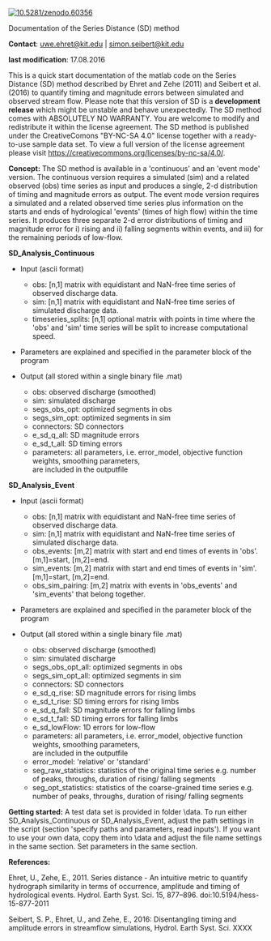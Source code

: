 
<a href="https://zenodo.org/badge/latestdoi/23914/KIT-HYD/SeriesDistance"><img src="https://zenodo.org/badge/23914/KIT-HYD/SeriesDistance.svg" alt="10.5281/zenodo.60356"></a>

Documentation of the Series Distance (SD) method

**Contact**: uwe.ehret@kit.edu | simon.seibert@kit.edu

**last modification**: 17.08.2016

This is a quick start documentation of the matlab code on the Series Distance (SD) method described by Ehret and Zehe (2011) and Seibert et al. (2016) to quantify timing and magnitude errors between simulated and observed stream flow. Please note that this version of SD is a **development release** which might be unstable and behave unexpectedly. The SD method comes with ABSOLUTELY NO WARRANTY. You are welcome to modify and redistribute it within the license agreement. The SD method is published under the CreativeComons "BY-NC-SA 4.0" license together with a ready-to-use sample data set. To view a full version of the license agreement please visit https://creativecommons.org/licenses/by-nc-sa/4.0/. 

**Concept:**
The SD method is available in a 'continuous' and an 'event mode' version. 
The continuous version requires a simulated (sim) and a related observed (obs) time series as input and produces a single, 2-d distribution of timing and magnitude errors as output.
The event mode version requires a simulated and a related observed time series plus information on the starts and ends of hydrological 'events' (times of high flow) within the time series. It produces three separate 2-d error distributions of timing and magnitude error for i) rising and ii) falling segments within events, and iii) for the remaining periods of low-flow.

**SD_Analysis_Continuous**
* Input (ascii format)
  - obs: [n,1] matrix with equidistant and NaN-free time series of observed discharge data.
  - sim: [n,1] matrix with equidistant and NaN-free time series of simulated discharge data. 
  - timeseries_splits: [n,1] optional matrix with points in time where the 'obs' and 'sim' time series will be split to increase computational speed.

* Parameters are explained and specified in the parameter block of the program

* Output (all stored within a single binary file .mat)
  - obs:               observed discharge (smoothed)
  - sim:               simulated discharge
  - segs_obs_opt:      optimized segments in obs
  - segs_sim_opt:      optimized segments in sim
  - connectors:        SD connectors
  - e_sd_q_all:        SD magnitude errors
  - e_sd_t_all:        SD timing errors
  - parameters:        all parameters, i.e. error_model, objective function weights, smoothing parameters,  
                       are included in the outputfile

**SD_Analysis_Event**
* Input (ascii format)
  - obs: [n,1] matrix with equidistant and NaN-free time series of observed discharge data.
  - sim: [n,1] matrix with equidistant and NaN-free time series of simulated discharge data. 
  - obs_events: [m,2] matrix with start and end times of events in 'obs'. [m,1]=start, [m,2]=end.
  - sim_events: [m,2] matrix with start and end times of events in 'sim'. [m,1]=start, [m,2]=end. 
  - obs_sim_pairing: [m,2] matrix with events in 'obs_events' and 'sim_events' that belong together.

* Parameters are explained and specified in the parameter block of the program

* Output (all stored within a single binary file .mat)
  - obs:               observed discharge (smoothed)
  - sim:               simulated discharge
  - segs_obs_opt_all:  optimized segments in obs
  - segs_sim_opt_all:  optimized segments in sim
  - connectors:        SD connectors
  - e_sd_q_rise:       SD magnitude errors for rising limbs
  - e_sd_t_rise:       SD timing errors for rising limbs
  - e_sd_q_fall:       SD magnitude errors for falling limbs
  - e_sd_t_fall:       SD timing errors for falling limbs
  - e_sd_lowFlow:      1D errors for low-flow
  - parameters:        all parameters, i.e. error_model, objective function weights, smoothing parameters,  
                       are included in the outputfile
  - error_model:       'relative' or 'standard'
  - seg_raw_statistics: statistics of the original time series e.g. number of peaks, throughs, duration of rising/ falling segments
  - seg_opt_statistics: statistics of the coarse-grained time series e.g. number of peaks, throughs, duration of rising/ falling segments

**Getting started:** A test data set is provided in folder \data. To run either SD_Analysis_Continuous or SD_Analysis_Event, adjust the path settings in the script (section 'specify paths and parameters, read inputs'). If you want to use your own data, copy them into \data and adjust the file name settings in the same section. Set parameters in the same section.

**References:**

Ehret, U., Zehe, E., 2011. Series distance - An intuitive metric to quantify hydrograph similarity in terms of occurrence, amplitude and timing of hydrological events. Hydrol. Earth Syst. Sci. 15, 877–896. doi:10.5194/hess-15-877-2011

Seibert, S. P., Ehret, U., and Zehe, E., 2016: Disentangling timing and amplitude errors in streamflow simulations, Hydrol. Earth Syst. Sci. XXXX
